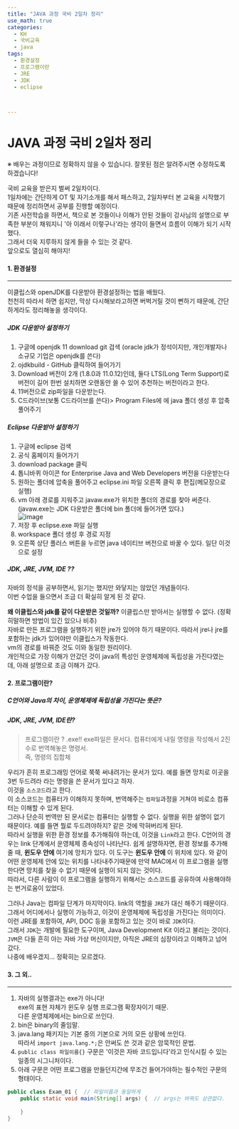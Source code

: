 ```yaml
---
title: "JAVA 과정 국비 2일차 정리"
use_math: true
categories:
  - KH
  - 국비교육
  - java
tags:
  - 환경설정
  - 프로그램이란
  - JRE
  - JDK
  - eclipse



---
```



# JAVA 과정 국비 2일차 정리
※ 배우는 과정이므로 정확하지 않을 수 있습니다. 잘못된 점은 알려주시면 수정하도록 하겠습니다!  



국비 교육을 받은지 벌써 2일차이다.  
1일차에는 간단하게 OT 및 자기소개를 해서 패스하고, 2일차부터 본 교육을 시작했기 때문에 정리하면서 공부를 진행할 예정이다.  
기존 사전학습을 하면서, 책으로 본 것들이나 이해가 안된 것들이 강사님의 설명으로 부족한 부분이 채워지니 '아 이래서 이렇구나'라는 생각이 들면서 흐름이 이해가 되기 시작했다.  
그래서 더욱 지루하지 않게 들을 수 있는 것 같다.  
앞으로도 열심히 해야지!  



#### 1. 환경설정
---

이클립스와 openJDK를 다운받아 환경설정하는 법을 배웠다.  
천천히 따라서 하면 쉽지만, 막상 다시해보라고하면 버벅거릴 것이 뻔하기 때문에, 간단하게라도 정리해놓을 생각이다.  




##### JDK 다운받아 설정하기

1. 구글에 openjdk 11 download git 검색 (oracle jdk가 정석이지만, 개인개발자나 소규모 기업은 openjdk를 쓴다)   
2. ojdkbuild - GitHub 클릭하여 들어가기  
3. Download 버전이 2개 (1.8.0과 11.0.12)인데, 둘다 LTS(Long Term Support)로 버전이 길어 한번 설치하면 오랜동안 쓸 수 있어 추천하는 버전이라고 한다.   
4. 11버전으로 zip파일을 다운받는다.  
5. C드라이브(보통 C드라이브를 쓴다)> Program Files에 에 java 폴더 생성 후 압축 풀어주기  




##### Eclipse 다운받아 설정하기

1. 구글에 eclipse 검색  
2. 공식 홈페이지 들어가기  
3. download package 클릭  
4. 톱니바퀴 아이콘 for Enterprise Java and Web Developers 버전을 다운받는다  
5. 원하는 폴더에 압축을 풀어주고 eclipse.ini 파일 오른쪽 클릭 후 편집(메모장으로 실행)
6. vm 아래 경로를 지워주고 javaw.exe가 위치한 폴더의 경로를 찾아 써준다. (javaw.exe는 JDK 다운받은 폴더에 bin 폴더에 들어가면 있다.)  
![image](https://user-images.githubusercontent.com/86351381/131846121-58e9a879-8cae-476e-98d6-94f07836b52f.png)
7. 저장 후 eclipse.exe 파일 실행  
8. workspace 폴더 생성 후 경로 지정  
9. 오른쪽 상단 플러스 버튼을 누르면 java 네이티브 버전으로 바꿀 수 있다. 일단 이것으로 설정  




##### JDK, JRE, JVM, IDE ??

자바의 정석을 공부하면서, 읽기는 했지만 와닿지는 않았던 개념들이다.  
이번 수업을 들으면서 조금 더 확실히 알게 된 것 같다.  



**왜 이클립스와 jdk를 같이 다운받은 것일까?**
이클립스만 받아서는 실행할 수 없다. (정확히말하면 방법이 있긴 있으나 비추)  
자바로 만든 프로그램을 실행하기 위한 jre가 있어야 하기 때문이다. 따라서 jre나 jre를 포함하는 jdk가 있어야만 이클립스가 작동한다.  
vm의 경로를 바꿔준 것도 이와 동일한 원리이다.  
개인적으로 가장 이해가 안갔던 것이 java의 특성인 운영체제에 독립성을 가진다였는데, 아래 설명으로 조금 이해가 갔다.  



#### 2. 프로그램이란?
##### C언어와 Java의 차이, 운영체제에 독립성을 가진다는 뜻은?
##### JDK, JRE, JVM, IDE란?

> 프로그램이란 ? .exe!! 
> exe파일은 문서다.
> 컴퓨터에게 내릴 명령을 작성해서 2진수로 번역해놓은 명령서.  
> 즉, 명령의 집합체  

우리가 흔히 프로그래밍 언어로 쭉쭉 써내려가는 문서가 있다. 예를 들면 망치로 이곳을 3번 두드려라 라는 명령을 쓴 문서가 있다고 하자.  
이것을 `소스코드`라고 한다.  
이 소스코드는 컴퓨터가 이해하지 못하며, 번역해주는 `컴파일`과정을 거쳐야 비로소 컴퓨터는 이해할 수 있게 된다.  
그러나 단순히 번역만 된 문서로는 컴퓨터는 실행할 수 없다. 실행을 위한 설명이 없기 때문이다. 예를 들면 뭘로 두드려야하지? 같은 것에 막혀버리게 된다.  
따라서 실행을 위한 환경 정보를 추가해줘야 하는데, 이것을 `Link`라고 한다. 
C언어의 경우는 link 단계에서 운영체제 종속성이 나타난다. 쉽게 설명하자면, 환경 정보를 추가해줄 때, **윈도우 안에** 여기에 망치가 있다. 이 도구는 **윈도우 안에** 이 위치에 있다. 와 같이 어떤 운영체제 안에 있는 위치를 나타내주기때문에 만약 MAC에서 이 프로그램을 실행한다면 망치를 찾을 수 없기 때문에 실행이 되지 않는 것이다.  
따라서, 다른 사람이 이 프로그램을 실행하기 위해서는 소스코드를 공유하여 사용해야하는 번거로움이 있었다.  



그러나 Java는 컴파일 단계가 마지막이다. link의 역할을 `JRE`가 대신 해주기 때문이다.  
그래서 어디에서나 실행이 가능하고, 이것이 운영체제에 독립성을 가진다는 의미이다.  
이런 JRE를 포함하여, API, DOC 등을 포함하고 있는 것이 바로 `JDK`이다.   
그래서 `JDK`는 개발에 필요한 도구이며, Java Development Kit 이라고 불리는 것이다.  
`JVM`은 다들 흔히 아는 자바 가상 머신이지만, 아직은 JRE의 심장이라고 이해하고 넘어갔다.  
나중에 배우겠지... 정확히는 모르겠다.  




#### 3.  그 외..
---

1. 자바의 실행결과는 exe가 아니다!  
   exe의 표현 자체가 윈도우 실행 프로그램 확장자이기 때문.  
   다른 운영체제에서는 bin으로 쓰인다.  
2. bin은 binary의 줄임말.  
3. java.lang 패키지는 기본 중의 기본으로 거의 모든 상황에 쓰인다.  
   따라서 `import java.lang.*;`은 안써도 쓴 것과 같은 암묵적인 문법.  
4. `public class 파일이름{}` 구문은 '이것은 자바 코드입니다'라고 인식시킬 수 있는 일종의 시그니처이다.  
5. 아래 구문은 어떤 프로그램을 만들던지간에 무조건 들어가야하는 필수적인 구문의 형태이다.  

```java
public class Exam_01 {  // 파일이름과 동일하게
	public static void main(String[] args) {  // args는 바꿔도 상관없다.
	
	}
}
```



